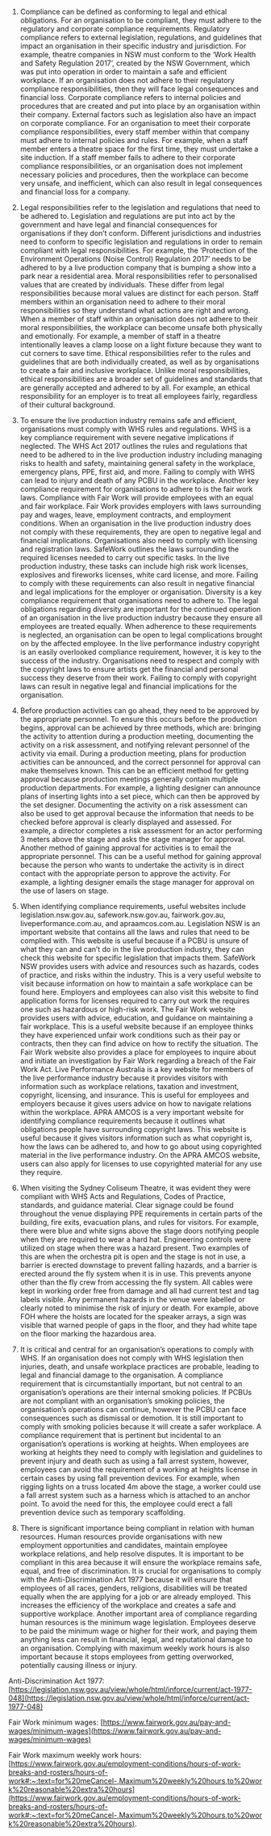
1. Compliance can be defined as conforming to legal and ethical obligations. For an organisation to be compliant, they must adhere to the regulatory and corporate compliance requirements. Regulatory compliance refers to external legislation, regulations, and guidelines that impact an organisation in their specific industry and jurisdiction. For example, theatre companies in NSW must conform to the ‘Work Health and Safety Regulation 2017’, created by the NSW Government, which was put into operation in order to maintain a safe and efficient workplace. If an organisation does not adhere to their regulatory compliance responsibilities, then they will face legal consequences and financial loss. Corporate compliance refers to internal policies and procedures that are created and put into place by an organisation within their company. External factors such as legislation also have an impact on corporate compliance. For an organisation to meet their corporate compliance responsibilities, every staff member within that company must adhere to internal policies and rules. For example, when a staff member enters a theatre space for the first time, they must undertake a site induction. If a staff member fails to adhere to their corporate compliance responsibilities, or an organisation does not implement necessary policies and procedures, then the workplace can become very unsafe, and inefficient, which can also result in legal consequences and financial loss for a company.    

2. Legal responsibilities refer to the legislation and regulations that need to be adhered to. Legislation and regulations are put into act by the government and have legal and financial consequences for organisations if they don’t conform. Different jurisdictions and industries need to conform to specific legislation and regulations in order to remain compliant with legal responsibilities. For example, the ‘Protection of the Environment Operations (Noise Control) Regulation 2017’ needs to be adhered to by a live production company that is bumping a show into a park near a residential area. Moral responsibilities refer to personalised values that are created by individuals. These differ from legal responsibilities because moral values are distinct for each person. Staff members within an organisation need to adhere to their moral responsibilities so they understand what actions are right and wrong. When a member of staff within an organisation does not adhere to their moral responsibilities, the workplace can become unsafe both physically and emotionally. For example, a member of staff in a theatre intentionally leaves a clamp loose on a light fixture because they want to cut corners to save time. Ethical responsibilities refer to the rules and guidelines that are both individually created, as well as by organisations to create a fair and inclusive workplace. Unlike moral responsibilities, ethical responsibilities are a broader set of guidelines and standards that are generally accepted and adhered to by all. For example, an ethical responsibility for an employer is to treat all employees fairly, regardless of their cultural background.

3. To ensure the live production industry remains safe and efficient, organisations must comply with WHS rules and regulations. WHS is a key compliance requirement with severe negative implications if neglected. The WHS Act 2017 outlines the rules and regulations that need to be adhered to in the live production industry including managing risks to health and safety, maintaining general safety in the workplace, emergency plans, PPE, first aid, and more. Failing to comply with WHS can lead to injury and death of any PCBU in the workplace. Another key compliance requirement for organisations to adhere to is the fair work laws. Compliance with Fair Work will provide employees with an equal and fair workplace. Fair Work provides employers with laws surrounding pay and wages, leave, employment contracts, and employment conditions. When an organisation in the live production industry does not comply with these requirements, they are open to negative legal and financial implications. Organisations also need to comply with licensing and registration laws. SafeWork outlines the laws surrounding the required licenses needed to carry out specific tasks. In the live production industry, these tasks can include high risk work licenses, explosives and fireworks licenses, white card license, and more. Failing to comply with these requirements can also result in negative financial and legal implications for the employer or organisation. Diversity is a key compliance requirement that organisations need to adhere to. The legal obligations regarding diversity are important for the continued operation of an organisation in the live production industry because they ensure all employees are treated equally. When adherence to these requirements is neglected, an organisation can be open to legal complications brought on by the affected employee. In the live performance industry copyright is an easily overlooked compliance requirement, however, it is key to the success of the industry. Organisations need to respect and comply with the copyright laws to ensure artists get the financial and personal success they deserve from their work. Failing to comply with copyright laws can result in negative legal and financial implications for the organisation.

4. Before production activities can go ahead, they need to be approved by the appropriate personnel. To ensure this occurs before the production begins, approval can be achieved by three methods, which are: bringing the activity to attention during a production meeting, documenting the activity on a risk assessment, and notifying relevant personnel of the activity via email. During a production meeting, plans for production activities can be announced, and the correct personnel for approval can make themselves known. This can be an efficient method for getting approval because production meetings generally contain multiple production departments. For example, a lighting designer can announce plans of inserting lights into a set piece, which can then be approved by the set designer. Documenting the activity on a risk assessment can also be used to get approval because the information that needs to be checked before approval is clearly displayed and assessed. For example, a director completes a risk assessment for an actor performing 3 meters above the stage and asks the stage manager for approval. Another method of gaining approval for activities is to email the appropriate personnel. This can be a useful method for gaining approval because the person who wants to undertake the activity is in direct contact with the appropriate person to approve the activity. For example, a lighting designer emails the stage manager for approval on the use of lasers on stage.  

5. When identifying compliance requirements, useful websites include legislation.nsw.gov.au, safework.nsw.gov.au, fairwork.gov.au, liveperformance.com.au, and apraamcos.com.au. Legislation NSW is an important website that contains all the laws and rules that need to be complied with. This website is useful because if a PCBU is unsure of what they can and can’t do in the live production industry, they can check this website for specific legislation that impacts them. SafeWork NSW provides users with advice and resources such as hazards, codes of practice, and risks within the industry. This is a very useful website to visit because information on how to maintain a safe workplace can be found here. Employers and employees can also visit this website to find application forms for licenses required to carry out work the requires one such as hazardous or high-risk work. The Fair Work website provides users with advice, education, and guidance on maintaining a fair workplace. This is a useful website because if an employee thinks they have experienced unfair work conditions such as their pay or contracts, then they can find advice on how to rectify the situation. The Fair Work website also provides a place for employees to inquire about and initiate an investigation by Fair Work regarding a breach of the Fair Work Act. Live Performance Australia is a key website for members of the live performance industry because it provides visitors with information such as workplace relations, taxation and investment, copyright, licensing, and insurance. This is useful for employees and employers because it gives users advice on how to navigate relations within the workplace. APRA AMCOS is a very important website for identifying compliance requirements because it outlines what obligations people have surrounding copyright laws. This website is useful because it gives visitors information such as what copyright is, how the laws can be adhered to, and how to go about using copyrighted material in the live performance industry. On the APRA AMCOS website, users can also apply for licenses to use copyrighted material for any use they require.

6. When visiting the Sydney Coliseum Theatre, it was evident they were compliant with WHS Acts and Regulations, Codes of Practice, standards, and guidance material. Clear signage could be found throughout the venue displaying PPE requirements in certain parts of the building, fire exits, evacuation plans, and rules for visitors. For example, there were blue and white signs above the stage doors notifying people when they are required to wear a hard hat. Engineering controls were utilized on stage when there was a hazard present. Two examples of this are when the orchestra pit is open and the stage is not in use, a barrier is erected downstage to prevent falling hazards, and a barrier is erected around the fly system when it is in use. This prevents anyone other than the fly crew from accessing the fly system. All cables were kept in working order free from damage and all had current test and tag labels visible. Any permanent hazards in the venue were labelled or clearly noted to minimise the risk of injury or death. For example, above FOH where the hoists are located for the speaker arrays, a sign was visible that warned people of gaps in the floor, and they had white tape on the floor marking the hazardous area.

7. It is critical and central for an organisation’s operations to comply with WHS. If an organisation does not comply with WHS legislation then injuries, death, and unsafe workplace practices are probable, leading to legal and financial damage to the organisation. A compliance requirement that is circumstantially important, but not central to an organisation’s operations are their internal smoking policies. If PCBUs are not compliant with an organisation’s smoking policies, the organisation’s operations can continue, however the PCBU can face consequences such as dismissal or demotion. It is still important to comply with smoking policies because it will create a safer workplace. A compliance requirement that is pertinent but incidental to an organisation’s operations is working at heights. When employees are working at heights they need to comply with legislation and guidelines to prevent injury and death such as using a fall arrest system, however, employees can avoid the requirement of a working at heights license in certain cases by using fall prevention devices. For example, when rigging lights on a truss located 4m above the stage, a worker could use a fall arrest system such as a harness which is attached to an anchor point. To avoid the need for this, the employee could erect a fall prevention device such as temporary scaffolding.

8. There is significant importance being compliant in relation with human resources. Human resources provide organisations with new employment opportunities and candidates, maintain employee workplace relations, and help resolve disputes. It is important to be compliant in this area because it will ensure the workplace remains safe, equal, and free of discrimination. It is crucial for organisations to comply with the Anti-Discrimination Act 1977 because it will ensure that employees of all races, genders, religions, disabilities will be treated equally when the are applying for a job or are already employed. This increases the efficiency of the workplace and creates a safe and supportive workplace. Another important area of compliance regarding human resources is the minimum wage legislation. Employees deserve to be paid the minimum wage or higher for their work, and paying them anything less can result in financial, legal, and reputational damage to an organisation. Complying with maximum weekly work hours is also important because it stops employees from getting overworked, potentially causing illness or injury.

Anti-Discrimination Act 1977: [https://legislation.nsw.gov.au/view/whole/html/inforce/current/act-1977-048](https://legislation.nsw.gov.au/view/whole/html/inforce/current/act-1977-048)

Fair Work minimum wages: [https://www.fairwork.gov.au/pay-and-wages/minimum-wages](https://www.fairwork.gov.au/pay-and-wages/minimum-wages)

Fair Work maximum weekly work hours: [https://www.fairwork.gov.au/employment-conditions/hours-of-work-breaks-and-rosters/hours-of-work#:~:text=for%20meCancel-,Maximum%20weekly%20hours,to%20work%20reasonable%20extra%20hours](https://www.fairwork.gov.au/employment-conditions/hours-of-work-breaks-and-rosters/hours-of-work#:~:text=for%20meCancel-,Maximum%20weekly%20hours,to%20work%20reasonable%20extra%20hours).